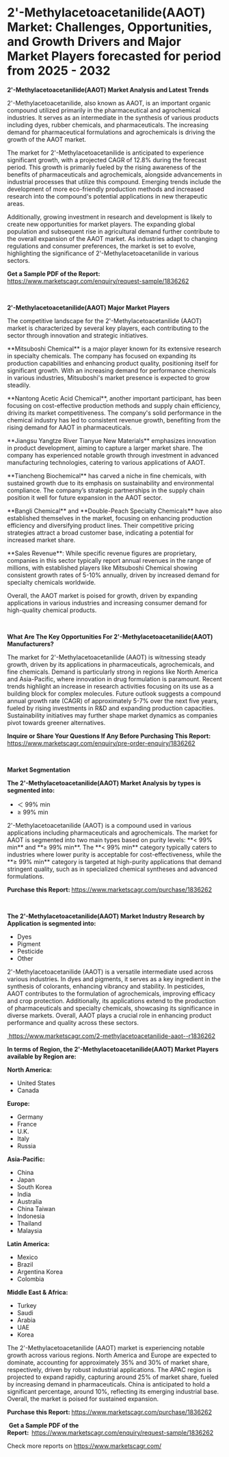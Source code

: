 <p><h1>2'-Methylacetoacetanilide(AAOT) Market: Challenges, Opportunities, and Growth Drivers and Major Market Players forecasted for period from 2025 - 2032</h1></p><p><strong>2'-Methylacetoacetanilide(AAOT) Market Analysis and Latest Trends</strong></p>
<p><p>2'-Methylacetoacetanilide, also known as AAOT, is an important organic compound utilized primarily in the pharmaceutical and agrochemical industries. It serves as an intermediate in the synthesis of various products including dyes, rubber chemicals, and pharmaceuticals. The increasing demand for pharmaceutical formulations and agrochemicals is driving the growth of the AAOT market.</p><p>The market for 2'-Methylacetoacetanilide is anticipated to experience significant growth, with a projected CAGR of 12.8% during the forecast period. This growth is primarily fueled by the rising awareness of the benefits of pharmaceuticals and agrochemicals, alongside advancements in industrial processes that utilize this compound. Emerging trends include the development of more eco-friendly production methods and increased research into the compound's potential applications in new therapeutic areas.</p><p>Additionally, growing investment in research and development is likely to create new opportunities for market players. The expanding global population and subsequent rise in agricultural demand further contribute to the overall expansion of the AAOT market. As industries adapt to changing regulations and consumer preferences, the market is set to evolve, highlighting the significance of 2'-Methylacetoacetanilide in various sectors.</p></p>
<p><strong>Get a Sample PDF of the Report:&nbsp;</strong> <a href="https://www.marketscagr.com/enquiry/request-sample/1836262?utm_campaign=3095&utm_medium=2&utm_source=Github&utm_content=ia&utm_term=26032025&utm_id=2-methylacetoacetanilideaaot">https://www.marketscagr.com/enquiry/request-sample/1836262</a></p>
<p>&nbsp;</p>
<p><strong>2'-Methylacetoacetanilide(AAOT) Major Market Players</strong></p>
<p><p>The competitive landscape for the 2'-Methylacetoacetanilide (AAOT) market is characterized by several key players, each contributing to the sector through innovation and strategic initiatives.</p><p>**Mitsuboshi Chemical** is a major player known for its extensive research in specialty chemicals. The company has focused on expanding its production capabilities and enhancing product quality, positioning itself for significant growth. With an increasing demand for performance chemicals in various industries, Mitsuboshi's market presence is expected to grow steadily.</p><p>**Nantong Acetic Acid Chemical**, another important participant, has been focusing on cost-effective production methods and supply chain efficiency, driving its market competitiveness. The company's solid performance in the chemical industry has led to consistent revenue growth, benefiting from the rising demand for AAOT in pharmaceuticals.</p><p>**Jiangsu Yangtze River Tianyue New Materials** emphasizes innovation in product development, aiming to capture a larger market share. The company has experienced notable growth through investment in advanced manufacturing technologies, catering to various applications of AAOT.</p><p>**Tiancheng Biochemical** has carved a niche in fine chemicals, with sustained growth due to its emphasis on sustainability and environmental compliance. The company’s strategic partnerships in the supply chain position it well for future expansion in the AAOT sector.</p><p>**Bangli Chemical** and **Double-Peach Specialty Chemicals** have also established themselves in the market, focusing on enhancing production efficiency and diversifying product lines. Their competitive pricing strategies attract a broad customer base, indicating a potential for increased market share.</p><p>**Sales Revenue**: While specific revenue figures are proprietary, companies in this sector typically report annual revenues in the range of millions, with established players like Mitsuboshi Chemical showing consistent growth rates of 5-10% annually, driven by increased demand for specialty chemicals worldwide. </p><p>Overall, the AAOT market is poised for growth, driven by expanding applications in various industries and increasing consumer demand for high-quality chemical products.</p></p>
<p>&nbsp;</p>
<p><strong>What Are The Key Opportunities For 2'-Methylacetoacetanilide(AAOT) Manufacturers?</strong></p>
<p><p>The market for 2'-Methylacetoacetanilide (AAOT) is witnessing steady growth, driven by its applications in pharmaceuticals, agrochemicals, and fine chemicals. Demand is particularly strong in regions like North America and Asia-Pacific, where innovation in drug formulation is paramount. Recent trends highlight an increase in research activities focusing on its use as a building block for complex molecules. Future outlook suggests a compound annual growth rate (CAGR) of approximately 5-7% over the next five years, fueled by rising investments in R&D and expanding production capacities. Sustainability initiatives may further shape market dynamics as companies pivot towards greener alternatives.</p></p>
<p><strong>Inquire or Share Your Questions If Any Before Purchasing This Report:</strong> <a href="https://www.marketscagr.com/enquiry/pre-order-enquiry/1836262?utm_campaign=3095&utm_medium=2&utm_source=Github&utm_content=ia&utm_term=26032025&utm_id=2-methylacetoacetanilideaaot">https://www.marketscagr.com/enquiry/pre-order-enquiry/1836262</a></p>
<p>&nbsp;</p>
<p><strong>Market Segmentation</strong></p>
<p><strong>The 2'-Methylacetoacetanilide(AAOT) Market Analysis by types is segmented into:</strong></p>
<p><ul><li>＜ 99% min</li><li>≥ 99% min</li></ul></p>
<p><p>2'-Methylacetoacetanilide (AAOT) is a compound used in various applications including pharmaceuticals and agrochemicals. The market for AAOT is segmented into two main types based on purity levels: **< 99% min** and **≥ 99% min**. The **< 99% min** category typically caters to industries where lower purity is acceptable for cost-effectiveness, while the **≥ 99% min** category is targeted at high-purity applications that demand stringent quality, such as in specialized chemical syntheses and advanced formulations.</p></p>
<p><strong>Purchase this Report:&nbsp;</strong><a href="https://www.marketscagr.com/purchase/1836262?utm_campaign=3095&utm_medium=2&utm_source=Github&utm_content=ia&utm_term=26032025&utm_id=2-methylacetoacetanilideaaot">https://www.marketscagr.com/purchase/1836262</a></p>
<p>&nbsp;</p>
<p><strong>The 2'-Methylacetoacetanilide(AAOT) Market Industry Research by Application is segmented into:</strong></p>
<p><ul><li>Dyes</li><li>Pigment</li><li>Pesticide</li><li>Other</li></ul></p>
<p><p>2'-Methylacetoacetanilide (AAOT) is a versatile intermediate used across various industries. In dyes and pigments, it serves as a key ingredient in the synthesis of colorants, enhancing vibrancy and stability. In pesticides, AAOT contributes to the formulation of agrochemicals, improving efficacy and crop protection. Additionally, its applications extend to the production of pharmaceuticals and specialty chemicals, showcasing its significance in diverse markets. Overall, AAOT plays a crucial role in enhancing product performance and quality across these sectors.</p></p>
<p><a href="https://www.marketscagr.com/2-methylacetoacetanilide-aaot--r1836262?utm_campaign=3095&utm_medium=2&utm_source=Github&utm_content=ia&utm_term=26032025&utm_id=2-methylacetoacetanilideaaot">&nbsp;https://www.marketscagr.com/2-methylacetoacetanilide-aaot--r1836262</a></p>
<p><strong>In terms of Region, the 2'-Methylacetoacetanilide(AAOT) Market Players available by Region are:</strong></p>
<p>
    <p> <strong> North America: </strong>
        <ul>
            <li>United States</li>
            <li>Canada</li>
        </ul>
        </p> 
    <p> <strong> Europe: </strong>
        <ul>
            <li>Germany</li>
            <li>France</li>
            <li>U.K.</li>
            <li>Italy</li>
            <li>Russia</li>
        </ul>
        </p> 
    <p> <strong> Asia-Pacific: </strong>
        <ul>
            <li>China</li>
            <li>Japan</li>
            <li>South Korea</li>
            <li>India</li>
            <li>Australia</li>
            <li>China Taiwan</li>
            <li>Indonesia</li>
            <li>Thailand</li>
            <li>Malaysia</li>
        </ul>
        </p> 
    <p> <strong> Latin America: </strong>
        <ul>
            <li>Mexico</li>
            <li>Brazil</li>
            <li>Argentina Korea</li>
            <li>Colombia</li>
        </ul>
        </p> 
    <p> <strong> Middle East & Africa: </strong>
        <ul>
            <li>Turkey</li>
            <li>Saudi</li>
            <li>Arabia</li>
            <li>UAE</li>
            <li>Korea</li>
        </ul>
    </p>
    </p>
<p><p>The 2'-Methylacetoacetanilide (AAOT) market is experiencing notable growth across various regions. North America and Europe are expected to dominate, accounting for approximately 35% and 30% of market share, respectively, driven by robust industrial applications. The APAC region is projected to expand rapidly, capturing around 25% of market share, fueled by increasing demand in pharmaceuticals. China is anticipated to hold a significant percentage, around 10%, reflecting its emerging industrial base. Overall, the market is poised for sustained expansion.</p></p>
<p><strong>Purchase this Report: </strong><a href="https://www.marketscagr.com/purchase/1836262?utm_campaign=3095&utm_medium=2&utm_source=Github&utm_content=ia&utm_term=26032025&utm_id=2-methylacetoacetanilideaaot">https://www.marketscagr.com/purchase/1836262</a></p>
<p>&nbsp;<strong>Get a Sample PDF of the Report:&nbsp;&nbsp;</strong><a href="https://www.marketscagr.com/enquiry/request-sample/1836262?utm_campaign=3095&utm_medium=2&utm_source=Github&utm_content=ia&utm_term=26032025&utm_id=2-methylacetoacetanilideaaot">https://www.marketscagr.com/enquiry/request-sample/1836262</a></p>
<p><strong></strong></p>
<p>Check more reports on <a href="https://www.marketscagr.com/?utm_campaign=3095&utm_medium=2&utm_source=Github&utm_content=ia&utm_term=26032025&utm_id=2-methylacetoacetanilideaaot">https://www.marketscagr.com/</a></p>